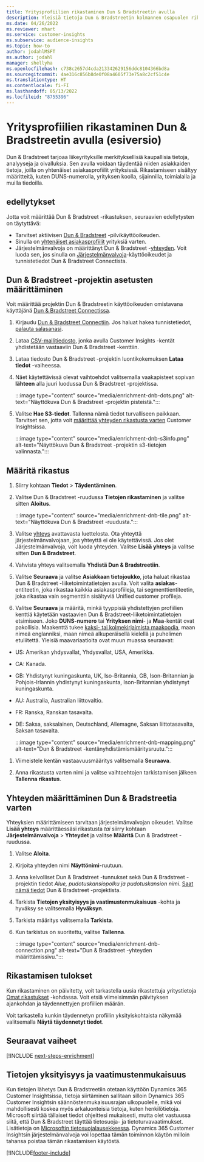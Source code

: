 ```yaml
---
title: Yritysprofiilien rikastaminen Dun & Bradstreetin avulla
description: Yleisiä tietoja Dun & Bradstreetin kolmannen osapuolen rikastamisesta.
ms.date: 04/26/2022
ms.reviewer: mhart
ms.service: customer-insights
ms.subservice: audience-insights
ms.topic: how-to
author: jodahlMSFT
ms.author: jodahl
manager: shellyha
ms.openlocfilehash: c738c2657d4cda213342629156ddc8104366bd8a
ms.sourcegitcommit: 4ae316c856b8de0f08a4605f73e75a8c2cf51c4e
ms.translationtype: HT
ms.contentlocale: fi-FI
ms.lasthandoff: 05/13/2022
ms.locfileid: "8755396"
---
```

# <a name="enrichment-of-company-profiles-with-dun--bradstreet-preview"></a>Yritysprofiilien rikastaminen Dun & Bradstreetin avulla (esiversio)

Dun & Bradstreet tarjoaa liikeyrityksille merkityksellisiä kaupallisia tietoja, analyyseja ja oivalluksia. Sen avulla voidaan täydentää niiden asiakkaiden tietoja, joilla on yhtenäiset asiakasprofiilit yrityksissä. Rikastamiseen sisältyy määritteitä, kuten DUNS-numerolla, yrityksen koolla, sijainnilla, toimialalla ja muilla tiedoilla.

## <a name="prerequisites"></a>edellytykset

Jotta voit määrittää Dun & Bradstreet -rikastuksen, seuraavien edellytysten on täytyttävä:

- Tarvitset aktiivisen [Dun & Bradstreet](https://www.dnb.com/marketing/media/give-your-data-a-boost.html?source=microsoft_audience_insights) -pilvikäyttöoikeuden.
- Sinulla on [yhtenäiset asiakasprofiilit](customer-profiles.md) yrityksiä varten.
- Järjestelmänvalvoja on määrittänyt Dun & Bradstreet -[yhteyden](connections.md). Voit luoda sen, jos sinulla on [Järjestelmänvalvoja](permissions.md#admin)-käyttöoikeudet ja tunnistetiedot Dun & Bradstreet Connectista.

## <a name="setting-up-your-dun--bradstreet-project"></a>Dun & Bradstreet -projektin asetusten määrittäminen

Voit määrittää projektin Dun & Bradstreetin käyttöoikeuden omistavana käyttäjänä [Dun & Bradstreet Connectissa](https://connect.dnb.com?lead_source=microsoft_audienceinsights).


1. Kirjaudu [Dun & Bradstreet Connectiin](https://connect.dnb.com?lead_source=microsoft_audienceinsights). Jos haluat hakea tunnistetiedot, [palauta salasanasi](https://sso.dnb.com/signin/forgot-password?lead_source=microsoft_audienceinsights).

1. Lataa [CSV-mallitiedosto](https://c360devenrichment.blob.core.windows.net/mapping/DnBCIdatamapping.csv), jonka avulla Customer Insights -kentät yhdistetään vastaaviin Dun & Bradstreet -kenttiin.

1. Lataa tiedosto Dun & Bradstreet -projektin luontikokemuksen **Lataa tiedot** -vaiheessa.

1. Näet käytettävissä olevat vaihtoehdot valitsemalla vaakapisteet sopivan **lähteen** alla juuri luodussa Dun & Bradstreet -projektissa.

   :::image type="content" source="media/enrichment-dnb-dots.png" alt-text="Näyttökuva Dun & Bradstreet -projektin pisteistä.":::

1. Valitse **Hae S3-tiedot**. Tallenna nämä tiedot turvalliseen paikkaan. Tarvitset sen, jotta voit [määrittää yhteyden rikastusta varten](#configure-a-connection-for-dun--bradstreet) Customer Insightsissa.

   :::image type="content" source="media/enrichment-dnb-s3info.png" alt-text="Näyttökuva Dun & Bradstreet -projektin s3-tietojen valinnasta.":::

## <a name="configure-the-enrichment"></a>Määritä rikastus

1. Siirry kohtaan **Tiedot** > **Täydentäminen**.

1. Valitse Dun & Bradstreet -ruudussa **Tietojen rikastaminen** ja valitse sitten **Aloitus**.

   :::image type="content" source="media/enrichment-dnb-tile.png" alt-text="Näyttökuva Dun & Bradstreet -ruudusta.":::

1. Valitse [yhteys](connections.md) avattavasta luettelosta. Ota yhteyttä järjestelmänvalvojaan, jos yhteyttä ei ole käytettävissä. Jos olet Järjestelmänvalvoja, voit luoda yhteyden. Valitse **Lisää yhteys** ja valitse sitten **Dun & Bradstreet**.

1. Vahvista yhteys valitsemalla **Yhdistä Dun & Bradstreetiin**.

1. Valitse **Seuraava** ja valitse **Asiakkaan tietojoukko**, jota haluat rikastaa Dun & Bradstreet -liiketoimintatietojen avulla. Voit valita **asiakas**-entiteetin, joka rikastaa kaikkia asiakasprofiileja, tai segmenttientiteetin, joka rikastaa vain segmenttiin sisältyviä Unified customer profileja.

1. Valitse **Seuraava** ja määritä, minkä tyyppisiä yhdistettyjen profiilien kenttiä käytetään vastaavien Dun & Bradstreet-liiketoimintatietojen etsimiseen. Joko **DUNS-numero** tai **Yrityksen nimi**- ja **Maa**-kentät ovat pakollisia. Maakenttä tukee [kaksi- tai kolmekirjaimista maakoodia](https://www.iso.org/iso-3166-country-codes.html), maan nimeä englanniksi, maan nimeä alkuperäisellä kielellä ja puhelimen etuliitettä. Yleisiä maavariaatioita ovat muun muassa seuraavat:

- US: Amerikan yhdysvallat, Yhdysvallat, USA, Amerikka.
- CA: Kanada.
- GB: Yhdistynyt kuningaskunta, UK, Iso-Britannia, GB, Ison-Britannian ja Pohjois-Irlannin yhdistynyt kuningaskunta, Ison-Britannian yhdistynyt kuningaskunta.
- AU: Australia, Australian liittovaltio.
- FR: Ranska, Ranskan tasavalta.
- DE: Saksa, saksalainen, Deutschland, Allemagne, Saksan liittotasavalta, Saksan tasavalta.

   :::image type="content" source="media/enrichment-dnb-mapping.png" alt-text="Dun & Bradstreet -kentänyhdistämismääritysruutu.":::

1. Viimeistele kentän vastaavuusmääritys valitsemalla **Seuraava**.

1. Anna rikastusta varten nimi ja valitse vaihtoehtojen tarkistamisen jälkeen **Tallenna rikastus**.

## <a name="configure-a-connection-for-dun--bradstreet"></a>Yhteyden määrittäminen Dun & Bradstreetia varten

Yhteyksien määrittämiseen tarvitaan järjestelmänvalvojan oikeudet. Valitse **Lisää yhteys** määrittäessäsi rikastusta *tai* siirry kohtaan **Järjestelmänvalvoja** > **Yhteydet** ja valitse **Määritä** Dun & Bradstreet -ruudussa.

1. Valitse **Aloita**.

1. Kirjoita yhteyden nimi **Näyttönimi**-ruutuun.

1. Anna kelvolliset Dun & Bradstreet -tunnukset sekä Dun & Bradstreet -projektin tiedot *Alue, pudotuskansiopolku ja pudotuskansion nimi*. [Saat nämä tiedot](#setting-up-your-dun--bradstreet-project) Dun & Bradstreet -projektista.

1. Tarkista **Tietojen yksityisyys ja vaatimustenmukaisuus** -kohta ja hyväksy se valitsemalla **Hyväksyn**.

1. Tarkista määritys valitsemalla **Tarkista**.

1. Kun tarkistus on suoritettu, valitse **Tallenna**.

   :::image type="content" source="media/enrichment-dnb-connection.png" alt-text="Dun & Bradstreet -yhteyden määrittämissivu.":::

## <a name="enrichment-results"></a>Rikastamisen tulokset

Kun rikastaminen on päivitetty, voit tarkastella uusia rikastettuja yritystietoja [Omat rikastukset](enrichment-hub.md) -kohdassa. Voit etsiä viimeisimmän päivityksen ajankohdan ja täydennettyjen profiilien määrän.

Voit tarkastella kunkin täydennetyn profiilin yksityiskohtaista näkymää valitsemalla **Näytä täydennetyt tiedot**.

## <a name="next-steps"></a>Seuraavat vaiheet

[!INCLUDE [next-steps-enrichment](includes/next-steps-enrichment.md)]

## <a name="data-privacy-and-compliance"></a>Tietojen yksityisyys ja vaatimustenmukaisuus

Kun tietojen lähetys Dun & Bradstreetiin otetaan käyttöön Dynamics 365 Customer Insightsissa, tietoja siirtäminen sallitaan silloin Dynamics 365 Customer Insightsin säännöstenmukaisuusrajan ulkopuolelle, mikä voi mahdollisesti koskea myös arkaluonteisia tietoja, kuten henkilötietoja. Microsoft siirtää tällaiset tiedot ohjeittesi mukaisesti, mutta olet vastuussa siitä, että Dun & Bradstreet täyttää tietosuoja- ja tietoturvavaatimukset. Lisätietoja on [Microsoftin tietosuojalausekkeessa](https://go.microsoft.com/fwlink/?linkid=396732).
Dynamics 365 Customer Insightsin järjestelmänvalvoja voi lopettaa tämän toiminnon käytön milloin tahansa poistaa tämän rikastamisen käytöstä.

[!INCLUDE[footer-include](includes/footer-banner.md)]
